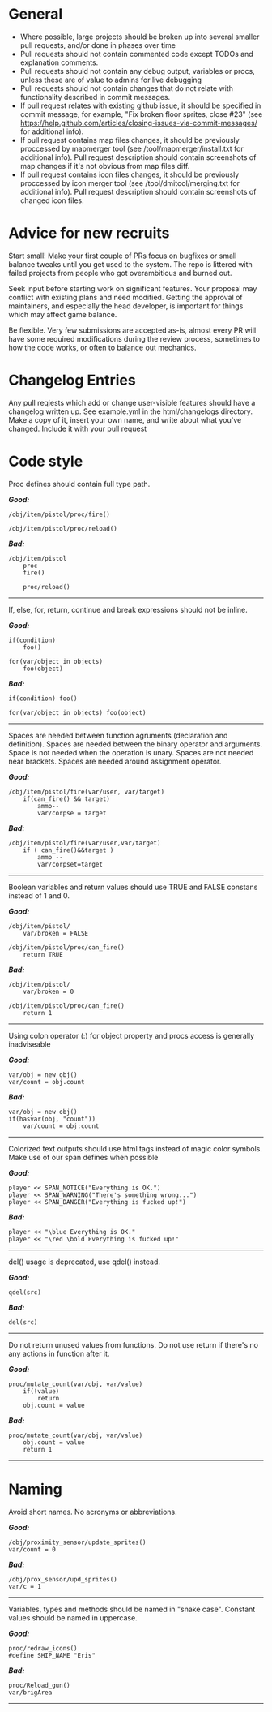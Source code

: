 # General
* Where possible, large projects should be broken up into several smaller pull requests, and/or done in phases over time
* Pull requests should not contain commented code except TODOs and explanation comments.
* Pull requests should not contain any debug output, variables or procs, unless these are of value to admins for live debugging
* Pull requests should not contain changes that do not relate with functionality described in commit messages.
* If pull request relates with existing github issue, it should be specified in commit message, for example, "Fix broken floor sprites, close #23" (see https://help.github.com/articles/closing-issues-via-commit-messages/ for additional info).
* If pull request contains map files changes, it should be previously proccessed by mapmerger tool (see /tool/mapmerger/install.txt for additional info). Pull request description should contain screenshots of map changes if it's not obvious from map files diff.
* If pull request contains icon files changes, it should be previously proccessed by icon merger tool (see /tool/dmitool/merging.txt for additional info). Pull request description should contain screenshots of changed icon files.

# Advice for new recruits
Start small! Make your first couple of PRs focus on bugfixes or small balance tweaks until you get used to the system. The repo is littered with failed projects from people who got overambitious and burned out.

Seek input before starting work on significant features. Your proposal may conflict with existing plans and need modified. Getting the approval of maintainers, and especially the head developer, is important for things which may affect game balance.

Be flexible. Very few submissions are accepted as-is, almost every PR will have some required modifications during the review process, sometimes to how the code works, or often to balance out mechanics. 

# Changelog Entries
Any pull reqiests which add or change user-visible features should have a changelog written up. See example.yml in the html/changelogs directory. Make a copy of it, insert your own name, and write about what you've changed. Include it with your pull request

# Code style

Proc defines should contain full type path.

***Good:***
```
/obj/item/pistol/proc/fire()

/obj/item/pistol/proc/reload()
```
***Bad:***

```
/obj/item/pistol
    proc
	fire()

    proc/reload()
```
***
If, else, for, return, continue and break expressions should not be inline.

***Good:***
```
if(condition)
    foo()
```
```
for(var/object in objects)
    foo(object)
```
***Bad:***
```
if(condition) foo()
```
```
for(var/object in objects) foo(object)
```
***

Spaces are needed between function agruments (declaration and definition). Spaces are needed between the binary operator and arguments. Space is not needed when the operation is unary. Spaces are not needed near brackets. Spaces are needed around assignment operator.

***Good:***
```
/obj/item/pistol/fire(var/user, var/target)
    if(can_fire() && target)
        ammo--
        var/corpse = target
```
***Bad:***
```
/obj/item/pistol/fire(var/user,var/target)
    if ( can_fire()&&target )
        ammo --
        var/corpset=target
```
***

Boolean variables and return values should use TRUE and FALSE constans instead of 1 and 0.

***Good:***
```
/obj/item/pistol/
	var/broken = FALSE

/obj/item/pistol/proc/can_fire()
	return TRUE
```
***Bad:***
```
/obj/item/pistol/
	var/broken = 0

/obj/item/pistol/proc/can_fire()
	return 1
```
***

Using colon operator (:) for object property and procs access is generally inadviseable

***Good:***
```
var/obj = new obj()
var/count = obj.count
```
***Bad:***
```
var/obj = new obj()
if(hasvar(obj, "count"))
	var/count = obj:count
```
***

Colorized text outputs should use html tags instead of magic color symbols. Make use of our span defines when possible

***Good:***
```
player << SPAN_NOTICE("Everything is OK.")
player << SPAN_WARNING("There's something wrong...")
player << SPAN_DANGER("Everything is fucked up!")
```
***Bad:***
```
player << "\blue Everything is OK."
player << "\red \bold Everything is fucked up!"
```
***

del() usage is deprecated, use qdel() instead.

***Good:***
```
qdel(src)
```
***Bad:***
```
del(src)
```
***

Do not return unused values from functions. Do not use return if there's no any actions in function after it. 

***Good:***
```
proc/mutate_count(var/obj, var/value)
	if(!value)
	    return
    obj.count = value
```
***Bad:***
```
proc/mutate_count(var/obj, var/value)
	obj.count = value
	return 1
```
***


# Naming
Avoid short names. No acronyms or abbreviations.

***Good:***
```
/obj/proximity_sensor/update_sprites()
var/count = 0
```
***Bad:***
```
/obj/prox_sensor/upd_sprites()
var/c = 1
```
***

Variables, types and methods should be named in "snake case". Constant values should be named in uppercase. 

***Good:***
```
proc/redraw_icons()
#define SHIP_NAME "Eris"
```
***Bad:***
```
proc/Reload_gun()
var/brigArea
```
***
